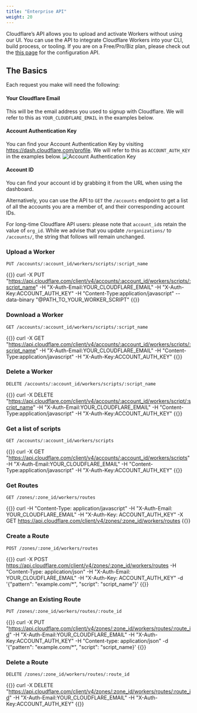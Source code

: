 ```yaml
---
title: "Enterprise API"
weight: 20
---
```


Cloudflare’s API allows you to upload and activate Workers without using our UI. You can use the API to integrate Cloudflare Workers into your CLI, build process, or tooling. If you are on a Free/Pro/Biz plan, please check out the [this page](/archive/api/) for the configuration API.

## The Basics
Each request you make will need the following:

#### Your Cloudflare Email
This will be the email address you used to signup with Cloudflare. We will refer to this as `YOUR_CLOUDFLARE_EMAIL` in the examples below.

#### Account Authentication Key
You can find your Account Authentication Key by visiting https://dash.cloudflare.com/profile. We will refer to this as `ACCOUNT_AUTH_KEY` in the examples below.
![Account Authentication Key](/archive/static/view-authentication-key.png)

#### Account ID
You can find your account id by grabbing it from the URL when using the dashboard.

Alternatively, you can use the API to  `GET` the `/accounts` endpoint to get a list of all the accounts you are a member of, and their corresponding account IDs.

For long-time Cloudflare API users: please note that `account_id`s retain the value of `org_id`. While we advise that you update `/organizations/` to `/accounts/`, the string that follows will remain unchanged.

### Upload a Worker
`PUT /accounts/:account_id/workers/scripts/:script_name`

{{<highlight bash>}}
curl -X PUT "https://api.cloudflare.com/client/v4/accounts/:account_id/workers/scripts/:script_name" -H "X-Auth-Email:YOUR_CLOUDFLARE_EMAIL" -H "X-Auth-Key:ACCOUNT_AUTH_KEY" -H "Content-Type:application/javascript" --data-binary "@PATH_TO_YOUR_WORKER_SCRIPT"
{{</highlight>}}

### Download a Worker
`GET /accounts/:account_id/workers/scripts/:script_name`

{{<highlight bash>}}
curl -X GET "https://api.cloudflare.com/client/v4/accounts/:account_id/workers/scripts/:script_name" -H "X-Auth-Email:YOUR_CLOUDFLARE_EMAIL" -H "Content-Type:application/javascript" -H "X-Auth-Key:ACCOUNT_AUTH_KEY"
{{</highlight>}}

### Delete a Worker
`DELETE /accounts/:account_id/workers/scripts/:script_name`

{{<highlight bash>}}
curl -X DELETE "https://api.cloudflare.com/client/v4/accounts/:account_id/workers/script/:script_name" -H "X-Auth-Email:YOUR_CLOUDFLARE_EMAIL" -H "Content-Type:application/javascript" -H "X-Auth-Key:ACCOUNT_AUTH_KEY"
{{</highlight>}}

### Get a list of scripts
`GET /accounts/:account_id/workers/scripts`

{{<highlight bash>}}
curl -X GET "https://api.cloudflare.com/client/v4/accounts/:account_id/workers/scripts" -H "X-Auth-Email:YOUR_CLOUDFLARE_EMAIL" -H "Content-Type:application/javascript" -H "X-Auth-Key:ACCOUNT_AUTH_KEY"
{{</highlight>}}

### Get Routes
`GET /zones/:zone_id/workers/routes`

{{<highlight bash>}}
curl -H "Content-Type: application/javascript" -H "X-Auth-Email: YOUR_CLOUDFLARE_EMAIL" -H "X-Auth-Key: ACCOUNT_AUTH_KEY" -X GET https://api.cloudflare.com/client/v4/zones/:zone_id/workers/routes
{{</highlight>}}

### Create a Route
`POST /zones/:zone_id/workers/routes`

{{<highlight bash>}}
curl -X POST https://api.cloudflare.com/client/v4/zones/:zone_id/workers/routes -H "Content-Type: application/json" -H "X-Auth-Email: YOUR_CLOUDFLARE_EMAIL" -H "X-Auth-Key: ACCOUNT_AUTH_KEY" -d '{"pattern": "example.com/*", "script": "script_name"}'
{{</highlight>}}

### Change an Existing Route
`PUT /zones/:zone_id/workers/routes/:route_id`

{{<highlight bash>}}
curl -X PUT "https://api.cloudflare.com/client/v4/zones/:zone_id/workers/routes/:route_id" -H
"X-Auth-Email:YOUR_CLOUDFLARE_EMAIL" -H "X-Auth-Key:ACCOUNT_AUTH_KEY" -H "Content-type: application/json" -d '{"pattern": "example.com/*", "script": "script_name}'
{{</highlight>}}

### Delete a Route
`DELETE /zones/:zone_id/workers/routes/:route_id`

{{<highlight bash>}}
curl -X DELETE "https://api.cloudflare.com/client/v4/zones/:zone_id/workers/routes/:route_id" -H
"X-Auth-Email:YOUR_CLOUDFLARE_EMAIL" -H "X-Auth-Key:ACCOUNT_AUTH_KEY"
{{</highlight>}}
